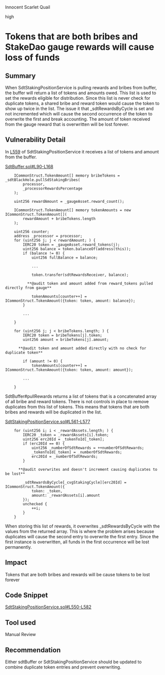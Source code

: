 Innocent Scarlet Quail

high

# Tokens that are both bribes and StakeDao gauge rewards will cause loss of funds

## Summary

When SdtStakingPositionService is pulling rewards and bribes from buffer, the buffer will return a list of tokens and amounts owed. This list is used to set the rewards eligible for distribution. Since this list is never check for duplicate tokens, a shared bribe and reward token would cause the token to show up twice in the list. The issue it that _sdtRewardsByCycle is set and not incremented which will cause the second occurrence of the token to overwrite the first and break accounting. The amount of token received from the gauge reward that is overwritten will be lost forever.

## Vulnerability Detail

In [L559](https://github.com/sherlock-audit/2023-11-convergence/blob/main/sherlock-cvg/contracts/Staking/StakeDAO/SdtStakingPositionService.sol#L559) of SdtStakingPositionService it receives a list of tokens and amount from the buffer.

[SdtBuffer.sol#L90-L168](https://github.com/sherlock-audit/2023-11-convergence/blob/main/sherlock-cvg/contracts/Rewards/StakeDAO/SdtBuffer.sol#L90-L168)

        ICommonStruct.TokenAmount[] memory bribeTokens = _sdtBlackHole.pullSdStakingBribes(
            processor,
            _processorRewardsPercentage
        );

        uint256 rewardAmount = _gaugeAsset.reward_count();

        ICommonStruct.TokenAmount[] memory tokenAmounts = new ICommonStruct.TokenAmount[](
            rewardAmount + bribeTokens.length
        );

        uint256 counter;
        address _processor = processor;
        for (uint256 j; j < rewardAmount; ) {
            IERC20 token = _gaugeAsset.reward_tokens(j);
            uint256 balance = token.balanceOf(address(this));
            if (balance != 0) {
                uint256 fullBalance = balance;

                ...

                token.transfer(sdtRewardsReceiver, balance);

              **@audit token and amount added from reward_tokens pulled directly from gauge**

                tokenAmounts[counter++] = ICommonStruct.TokenAmount({token: token, amount: balance});
            }

            ...

        }

        for (uint256 j; j < bribeTokens.length; ) {
            IERC20 token = bribeTokens[j].token;
            uint256 amount = bribeTokens[j].amount;

          **@audit token and amount added directly with no check for duplicate token**

            if (amount != 0) {
                tokenAmounts[counter++] = ICommonStruct.TokenAmount({token: token, amount: amount});

            ...

        }

SdtBuffer#pullRewards returns a list of tokens that is a concatenated array of all bribe and reward tokens. There is not controls in place to remove duplicates from this list of tokens. This means that tokens that are both bribes and rewards will be duplicated in the list.

[SdtStakingPositionService.sol#L561-L577](https://github.com/sherlock-audit/2023-11-convergence/blob/main/sherlock-cvg/contracts/Staking/StakeDAO/SdtStakingPositionService.sol#L561-L577)

        for (uint256 i; i < _rewardAssets.length; ) {
            IERC20 _token = _rewardAssets[i].token;
            uint256 erc20Id = _tokenToId[_token];
            if (erc20Id == 0) {
                uint256 _numberOfSdtRewards = ++numberOfSdtRewards;
                _tokenToId[_token] = _numberOfSdtRewards;
                erc20Id = _numberOfSdtRewards;
            }

          **@audit overwrites and doesn't increment causing duplicates to be lost**            

            _sdtRewardsByCycle[_cvgStakingCycle][erc20Id] = ICommonStruct.TokenAmount({
                token: _token,
                amount: _rewardAssets[i].amount
            });
            unchecked {
                ++i;
            }
        }

When storing this list of rewards, it overwrites _sdtRewardsByCycle with the values from the returned array. This is where the problem arises because duplicates will cause the second entry to overwrite the first entry. Since the first instance is overwritten, all funds in the first occurrence will be lost permanently.

## Impact

Tokens that are both bribes and rewards will be cause tokens to be lost forever 

## Code Snippet

[SdtStakingPositionService.sol#L550-L582](https://github.com/sherlock-audit/2023-11-convergence/blob/main/sherlock-cvg/contracts/Staking/StakeDAO/SdtStakingPositionService.sol#L550-L582)

## Tool used

Manual Review

## Recommendation

Either sdtBuffer or SdtStakingPositionService should be updated to combine duplicate token entries and prevent overwriting.